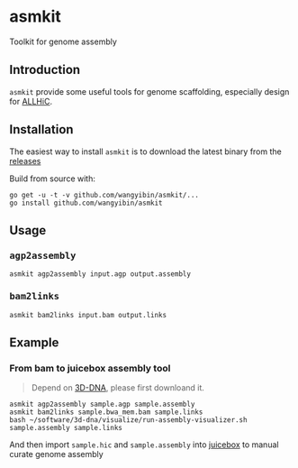 # asmkit
Toolkit for genome assembly

## Introduction  

`asmkit` provide some useful tools for genome scaffolding, especially design for [ALLHiC](https://github.com/tangerzhang/ALLHiC).

## Installation
The easiest way to install `asmkit` is to download the latest binary from the [releases](https://github.com/wangyibin/asmkit/releases/latest)  

Build from source with:
```console
go get -u -t -v github.com/wangyibin/asmkit/...
go install github.com/wangyibin/asmkit
```
## Usage
### <kbd>agp2assembly</kbd>

```console
asmkit agp2assembly input.agp output.assembly
```
### <kbd>bam2links</kdb>
```console
asmkit bam2links input.bam output.links
```




## Example
### From bam to juicebox assembly tool
> Depend on [3D-DNA](https://github.com/aidenlab/3d-dna), please first downloand it.

```console
asmkit agp2assembly sample.agp sample.assembly
asmkit bam2links sample.bwa_mem.bam sample.links
bash ~/software/3d-dna/visualize/run-assembly-visualizer.sh sample.assembly sample.links
```
And then import `sample.hic` and `sample.assembly` into [juicebox](https://github.com/aidenlab/Juicebox) to manual curate genome assembly
